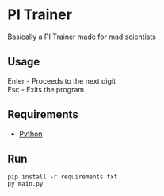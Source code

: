 # PI Trainer
 Basically a PI Trainer made for mad scientists

## Usage

Enter -  Proceeds to the next digit<br>
Esc   -  Exits the program

## Requirements

- [Python](https://www.python.org/downloads/)

## Run

    pip install -r requirements.txt
    py main.py
